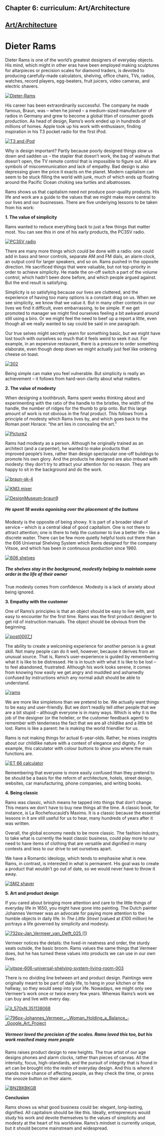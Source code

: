 
## Chapter 6: curriculum: Art/Architecture

## [Art/Architecture](../category/curriculum/artarchitecture/index.html)

# Dieter Rams

Dieter Rams is one of the world’s greatest designers of everyday objects. His mind, which might in other eras have been employed making sculptures for altarpieces or precision scales for diamond traders, is devoted to producing carefully-made calculators, shelving, office chairs, TVs, radios, watches, record players, egg-beaters, fruit juicers, video cameras, and electric shavers.

[![Dieter-Rams](http://i1.wp.com/www.thebookoflife.org/wp-content/uploads/2015/07/Dieter-Rams.jpg?resize=635%2C461)](http://i2.wp.com/www.thebookoflife.org/wp-content/uploads/2015/07/Dieter-Rams.jpg)

<span class="s1">His career has been extraordinarily successful. The company he made famous, Braun, was – when he joined – a medium-sized manufacturer of radios in Germany and grew to become a global titan of consumer goods production. As head of design, Rams’s work ended up in hundreds of millions of homes. Apple took up his work with enthusiasm, finding inspiration in his T3 pocket radio for the first iPod.</span>

[![T3 and iPod](http://i0.wp.com/www.thebookoflife.org/wp-content/uploads/2015/07/T3-and-iPod.jpg?resize=635%2C419)](http://i0.wp.com/www.thebookoflife.org/wp-content/uploads/2015/07/T3-and-iPod.jpg)

<span class="s1">Why is design important? Partly because poorly designed things slow us down and sadden us – the stapler that doesn’t work, the bag of walnuts that doesn’t open, the TV remote control that is impossible to figure out. All are symbols of miscommunication and lack of empathy. Bad design is also depressing given the price it exacts on the planet. Modern capitalism can seem to be stuck filling the world with junk, much of which ends up floating around the Pacific Ocean choking sea turtles and albatrosses.</span>

<span class="s1">Rams shows us that capitalism need not produce </span>poor-quality products. His life and work are a guide to the values that we might make more central to our lives and our businesses. There are five underlying lessons to be taken from his work:

**<span class="s1">1. The value of simplicity</span>**

<span class="s1">Rams wanted to reduce everything back to just a few things that matter most. You can see this in one of his early products, the PC3SV radio.</span>

[![PC3SV radio](http://i2.wp.com/www.thebookoflife.org/wp-content/uploads/2015/07/PC3SV-radio1.jpg?resize=635%2C313)](http://i0.wp.com/www.thebookoflife.org/wp-content/uploads/2015/07/PC3SV-radio1.jpg)

<span class="s1">There are many more things which could be done with a radio: one could add in bass and tenor controls, separate AM and FM dials, an alarm clock, an output cord for larger speakers, and so on. Rams pushed in the opposite direction. He sacrificed things that were valuable, but not top-priority in order to achieve simplicity. He made the on-off switch a part of the volume control, which hadn’t been done before, and which people argued against. But the end result is satisfying.</span>

<span class="s1">Simplicity is so satisfying because our lives are cluttered, and the experience of having too many options is a constant drag on us. When we see simplicity, we know that we value it. But in many other contexts in our lives we find it difficult, even embarrassing, to be simple. If we get promoted to manager we might find ourselves feeling a bit awkward around still using a biro. Or we might feel the need to beef up a report a little, even though all we really wanted to say could be said in one paragraph.</span>

<span class="s1">Our true selves might secretly yearn for something basic, but we might have lost touch with ourselves so much that it feels weird to seek it out. For example, in an expensive restaurant, there is a pressure to order something elaborate, even though deep down we might actually just feel like ordering cheese on toast.</span>

[![302](http://i2.wp.com/www.thebookoflife.org/wp-content/uploads/2015/07/302.jpg?resize=635%2C350)](http://i1.wp.com/www.thebookoflife.org/wp-content/uploads/2015/07/302.jpg)

<span class="s1">Being simple can make you feel vulnerable. But simplicity is really an achievement – it follows from hard-won clarity about what matters.</span>

**<span class="s1">2. The value of modesty</span>**

<span class="s1">When designing a toothbrush, Rams spent weeks thinking about and experimenting with the ratio of the handle to the bristles, the width of the handle, the number of ridges for the thumb to grip onto. But this large amount of work is not obvious in the final product. This follows from a principle of modesty which Rams lives by, and which goes back to the Roman poet Horace: “the art lies in concealing the art.”</span>

[![Picture2](http://i2.wp.com/www.thebookoflife.org/wp-content/uploads/2015/07/Picture2.png?resize=635%2C613)](http://i1.wp.com/www.thebookoflife.org/wp-content/uploads/2015/07/Picture2.png)

<span class="s1">Rams had modesty as a person. Although he originally trained as an architect (and a carpenter), he wanted to make products that improved people’s lives, rather than design spectacular one-off buildings to promote his own glory. And the products he designed are also imbued with modesty: they don’t try to attract your attention for no reason. They are happy to sit in the background and do the work.</span>

[![braun-sk-4](http://i0.wp.com/www.thebookoflife.org/wp-content/uploads/2015/07/braun-sk-4.jpg?resize=635%2C476)](http://i2.wp.com/www.thebookoflife.org/wp-content/uploads/2015/07/braun-sk-4.jpg)

[![KM3 mixer](http://i2.wp.com/www.thebookoflife.org/wp-content/uploads/2015/07/KM3-mixer.jpg?resize=635%2C635)](http://i0.wp.com/www.thebookoflife.org/wp-content/uploads/2015/07/KM3-mixer.jpg)

[![DesignMuseum-braun9](http://i0.wp.com/www.thebookoflife.org/wp-content/uploads/2015/07/DesignMuseum-braun9.jpg?resize=635%2C418)](http://i0.wp.com/www.thebookoflife.org/wp-content/uploads/2015/07/DesignMuseum-braun9.jpg)

##### <span class="s1">He spent 18 weeks agonising over the placement of the buttons</span>

<span class="s1">Modesty is the opposite of being showy. It is part of a broader ideal of service – which is a central ideal of good capitalism. One is not there to attract attention; one is there to help the customer to live a better life – like a discrete waiter. There can be few more quietly helpful tools out there than the 606 Universal Shelving System which Rams designed for the company Vitsoe, and which has been in continuous production since 1960.</span>

[![606 shelves](http://i2.wp.com/www.thebookoflife.org/wp-content/uploads/2015/07/606-shelves.jpg?resize=635%2C466)](http://i2.wp.com/www.thebookoflife.org/wp-content/uploads/2015/07/606-shelves.jpg)

##### <span class="s1">The shelves stay in the background, modestly helping to maintain some order in the life of their owner</span>

<span class="s1">True modesty comes from confidence. Modesty is a lack of anxiety about being ignored.</span>

**<span class="s1">3. Empathy with the customer</span>**

<span class="s1">One of Rams’s principles is that an object should be easy to live with, and easy to encounter for the first time. Rams was the first product designer to get rid of instruction manuals. The object should be obvious from the beginning.</span>

[![post0007\_1](http://i2.wp.com/www.thebookoflife.org/wp-content/uploads/2015/07/post0007_1.jpg?resize=635%2C422)](http://i0.wp.com/www.thebookoflife.org/wp-content/uploads/2015/07/post0007_1.jpg)

<span class="s1">The ability to create a welcoming experience for another person is a great skill. Not many people can do it well, however, because it derives from an unusual source. That is, Rams’s user-experience is guided by remembering what it is like to be distressed. He is in touch with what it is like to be lost – to feel abandoned, frustrated. Although his work looks serene, it comes from knowing how easily we get angry and muddled and ashamedly confused by instructions which any normal adult should be able to understand.</span>

[![rams](http://i2.wp.com/www.thebookoflife.org/wp-content/uploads/2015/07/rams.jpg?resize=635%2C572)](http://i1.wp.com/www.thebookoflife.org/wp-content/uploads/2015/07/rams.jpg)

<span class="s1">We are more like simpletons than we pretend to be. We actually want things to be easy and user-friendly. But we don’t readily tell other people that we are a bit stupid – although everyone is in many ways. Which is why it is the job of the designer (or the hotelier, or the customer feedback agent) to remember with tenderness the fact that we are all childlike and a little bit lost. Rams is like a parent: he is making the world friendlier for us. </span>

Rams is not making things for actual 6-year-olds. Rather, he mixes insights about our childlike nature with a context of elegance and dignity. For example, this calculator with colour buttons to show you where the main functions are.

[![ET 66 calculator](http://i2.wp.com/www.thebookoflife.org/wp-content/uploads/2015/07/ET-66-calculator.jpg?resize=635%2C635)](http://i0.wp.com/www.thebookoflife.org/wp-content/uploads/2015/07/ET-66-calculator.jpg)

<span class="s1">Remembering that everyone is more easily confused than they pretend to be should be a basis for the reform of architecture, hotels, street design, websites, car manufacturing, phone companies, and writing books.</span>

**<span class="s1">4. Being classic</span>**

<span class="s1">Rams was classic, which means he tapped into things that don’t change. This means we don’t have to buy new things all the time. A classic book, for instance, is La Rochefoucauld’s Maxims. It is a classic because the essential lessons in it are still useful for us to hear, many hundreds of years after it was written.</span>

<span class="s1">Overall, the global economy needs to be more classic. The fashion industry, to take what is currently the least classic business, could play more to our need to have items of clothing that are versatile and dignified in many contexts and less to our drive to set ourselves apart.</span>

<span class="s1">We have a Romantic ideology, which tends to emphasise what is new. Rams, in contrast, is interested in what is permanent. His goal was to create a product that wouldn’t go out of date, so we would never have to throw it away.</span>

[![SM2 shaver](http://i0.wp.com/www.thebookoflife.org/wp-content/uploads/2015/07/SM2-shaver.jpg?resize=635%2C558)](http://i1.wp.com/www.thebookoflife.org/wp-content/uploads/2015/07/SM2-shaver.jpg)

**<span class="s1">5. Art and product design</span>**

<span class="s1">If you cared about bringing more attention and care to the little things of everyday life in 1650, you might have gone into painting. The Dutch painter Johannes Vermeer was an advocate for paying more attention to the humble objects in daily life. In *The Little Street* (valued at £100 million) he portrays a life governed by simplicity and modesty.</span>

[![732px-Jan\_Vermeer\_van\_Delft\_025 (1)](http://i2.wp.com/www.thebookoflife.org/wp-content/uploads/2015/07/732px-Jan_Vermeer_van_Delft_025-1.jpg?resize=635%2C552)](http://i2.wp.com/www.thebookoflife.org/wp-content/uploads/2015/07/732px-Jan_Vermeer_van_Delft_025-1.jpg)

<span class="s1">Vermeer notices the details: the lived-in neatness and order, the sturdy seats outside, the basic broom. Rams values the same things that Vermeer does, but he has turned these values into products we can use in our own lives.</span>

[![vitsoe-606-universal-shelving-system-living-room-003](http://i2.wp.com/www.thebookoflife.org/wp-content/uploads/2015/07/vitsoe-606-universal-shelving-system-living-room-003.jpg?resize=635%2C477)](http://i0.wp.com/www.thebookoflife.org/wp-content/uploads/2015/07/vitsoe-606-universal-shelving-system-living-room-003.jpg)

<span class="s1">There is no dividing line between art and product design. Paintings were originally meant to be part of daily life, to hang in your kitchen or the hallway, so they would seep into your life. Nowadays, we might only see Vermeer’s work once or twice every few years. Whereas Rams’s work we can buy and live with every day.</span>

[![il\_570xN.351138068](http://i2.wp.com/www.thebookoflife.org/wp-content/uploads/2015/07/il_570xN.351138068.jpg?resize=635%2C580)](http://i2.wp.com/www.thebookoflife.org/wp-content/uploads/2015/07/il_570xN.351138068.jpg)

[![796px-Johannes\_Vermeer\_-\_Woman\_Holding\_a\_Balance\_-\_Google\_Art\_Project](http://i2.wp.com/www.thebookoflife.org/wp-content/uploads/2015/07/796px-Johannes_Vermeer_-_Woman_Holding_a_Balance_-_Google_Art_Project.jpg?resize=635%2C592)](http://i1.wp.com/www.thebookoflife.org/wp-content/uploads/2015/07/796px-Johannes_Vermeer_-_Woman_Holding_a_Balance_-_Google_Art_Project.jpg)

##### <span class="s1">Vermeer loved the precision of the scales. Rams loved this too, but his work reached many more people</span>

<span class="s1">Rams raises product design to new heights. The true artist of our age designs phones and alarm clocks, rather than pieces of canvas. All the intensity, focus, high-standards, and the pursuit of integrity that is found in art can be brought into the realm of everyday design. And this is where it stands more chance of affecting people, as they check the time, or press the snooze button on their alarm.</span>

[![BN2BKBKGB](http://i0.wp.com/www.thebookoflife.org/wp-content/uploads/2015/07/BN2BKBKGB.jpg?resize=635%2C635)](http://i0.wp.com/www.thebookoflife.org/wp-content/uploads/2015/07/BN2BKBKGB.jpg)

**<span class="s1">Conclusion</span>**

<span class="s1">Rams shows us what good business could be: elegant, long-lasting, dignified. All capitalism should be like this. Ideally, entrepreneurs would study his work and devote themselves to the values of simplicity and modesty at the heart of his worldview. Rams’s mindset is currently unique, but it should become mainstream and widespread.</span>